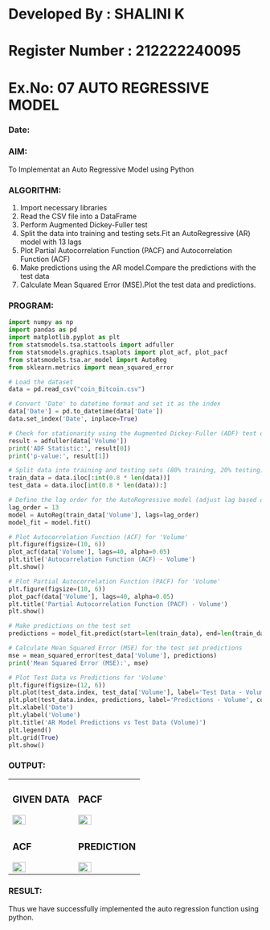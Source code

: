 # Developed By : SHALINI K
# Register Number : 212222240095
# Ex.No: 07                                       AUTO REGRESSIVE MODEL
### Date: 



### AIM:
To Implementat an Auto Regressive Model using Python
### ALGORITHM:
1. Import necessary libraries
2. Read the CSV file into a DataFrame
3. Perform Augmented Dickey-Fuller test
4. Split the data into training and testing sets.Fit an AutoRegressive (AR) model with 13 lags
5. Plot Partial Autocorrelation Function (PACF) and Autocorrelation Function (ACF)
6. Make predictions using the AR model.Compare the predictions with the test data
7. Calculate Mean Squared Error (MSE).Plot the test data and predictions.
### PROGRAM:
```py
import numpy as np
import pandas as pd
import matplotlib.pyplot as plt
from statsmodels.tsa.stattools import adfuller
from statsmodels.graphics.tsaplots import plot_acf, plot_pacf
from statsmodels.tsa.ar_model import AutoReg
from sklearn.metrics import mean_squared_error

# Load the dataset
data = pd.read_csv("coin_Bitcoin.csv")  

# Convert 'Date' to datetime format and set it as the index
data['Date'] = pd.to_datetime(data['Date'])
data.set_index('Date', inplace=True)

# Check for stationarity using the Augmented Dickey-Fuller (ADF) test on 'Volume'
result = adfuller(data['Volume']) 
print('ADF Statistic:', result[0])
print('p-value:', result[1])

# Split data into training and testing sets (80% training, 20% testing)
train_data = data.iloc[:int(0.8 * len(data))]
test_data = data.iloc[int(0.8 * len(data)):]

# Define the lag order for the AutoRegressive model (adjust lag based on ACF/PACF plots)
lag_order = 13
model = AutoReg(train_data['Volume'], lags=lag_order)
model_fit = model.fit()

# Plot Autocorrelation Function (ACF) for 'Volume'
plt.figure(figsize=(10, 6))
plot_acf(data['Volume'], lags=40, alpha=0.05)
plt.title('Autocorrelation Function (ACF) - Volume')
plt.show()

# Plot Partial Autocorrelation Function (PACF) for 'Volume'
plt.figure(figsize=(10, 6))
plot_pacf(data['Volume'], lags=40, alpha=0.05)
plt.title('Partial Autocorrelation Function (PACF) - Volume')
plt.show()

# Make predictions on the test set
predictions = model_fit.predict(start=len(train_data), end=len(train_data) + len(test_data) - 1)

# Calculate Mean Squared Error (MSE) for the test set predictions
mse = mean_squared_error(test_data['Volume'], predictions)
print('Mean Squared Error (MSE):', mse)

# Plot Test Data vs Predictions for 'Volume'
plt.figure(figsize=(12, 6))
plt.plot(test_data.index, test_data['Volume'], label='Test Data - Volume', color='blue', linewidth=2)
plt.plot(test_data.index, predictions, label='Predictions - Volume', color='orange', linestyle='--', linewidth=2)
plt.xlabel('Date')
plt.ylabel('Volume')
plt.title('AR Model Predictions vs Test Data (Volume)')
plt.legend()
plt.grid(True)
plt.show()

```

### OUTPUT:

<table>
  <tr>
    <td style="width:50%">
      <h3>GIVEN DATA</h3>
      <img src="https://github.com/user-attachments/assets/732427d1-c2c9-4e9f-a941-33f8859da423" style="width:48%; height:auto;">
    </td>
    <td style="width:50%">
      <h3>PACF</h3>
      <img src="https://github.com/user-attachments/assets/454fdf41-0c96-403e-8130-9760b570bd6c" style="width:48%; height:auto;">
    </td>
  </tr>
  <tr>
    <td style="width:50%">
      <h3>ACF</h3>
      <img src="https://github.com/user-attachments/assets/b46e9bde-80d4-4dda-b5c2-0f04ee7ebd0a" style="width:48%; height:auto;">
    </td>
    <td style="width:50%">
      <h3>PREDICTION</h3>
      <img src="https://github.com/user-attachments/assets/760c8dfe-5423-4abc-8404-6d83026d775f" style="width:48%; height:auto;">
    </td>
  </tr>
</table>



### RESULT:
Thus we have successfully implemented the auto regression function using python.
